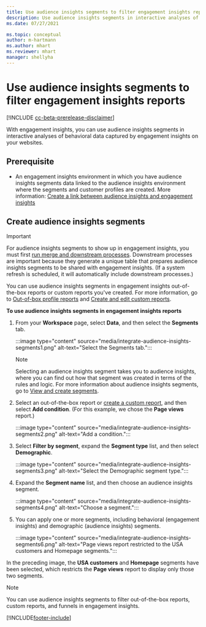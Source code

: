 ```yaml
---
title: Use audience insights segments to filter engagement insights reports
description: Use audience insights segments in interactive analyses of behavioral data captured by engagement insights on a customer’s website.
ms.date: 07/27/2021

ms.topic: conceptual
author: m-hartmann
ms.author: mhart
ms.reviewer: mhart
manager: shellyha
---
```


# Use audience insights segments to filter engagement insights reports

[!INCLUDE [cc-beta-prerelease-disclaimer](includes/cc-beta-prerelease-disclaimer.md)]

With engagement insights, you can use audience insights segments in interactive analyses of behavioral data captured by engagement insights on your websites.

## Prerequisite

- An engagement insights environment in which you have audience insights segments data linked to the audience insights environment where the segments and customer profiles are created. More information: [Create a link between audience insights and engagement insights](integrate-audience-insights-engagement-insights.md)

## Create audience insights segments 

> [!IMPORTANT]
> For audience insights segments to show up in engagement insights, you must first [run merge and downstream processes](../audience-insights/merge-entities.md). Downstream processes are important because they generate a unique table that prepares audience insights segments to be shared with engagement insights. (If a system refresh is scheduled, it will automatically include downstream processes.)

You can use audience insights segments in engagement insights out-of-the-box reports or custom reports you've created. For more information, go to [Out-of-box profile reports](profile-reports.md) and [Create and edit custom reports](custom-reports.md).

**To use audience insights segments in engagement insights reports**

1. From your **Workspace** page, select **Data**, and then select the **Segments** tab.

    :::image type="content" source="media/integrate-audience-insights-segments1.png" alt-text="Select the Segments tab.":::

   >[!NOTE]
   > Selecting an audience insights segment takes you to audience insights, where you can find out how that segment was created in terms of the rules and logic. For more information about audience insights segments, go to [View and create segments](../audience-insights/segments.md).

2. Select an out-of-the-box report or [create a custom report](custom-reports.md), and then select **Add condition**. (For this example, we chose the **Page views** report.)

    :::image type="content" source="media/integrate-audience-insights-segments2.png" alt-text="Add a condition.":::

3. Select **Filter by segment**, expand the **Segment type** list, and then select **Demographic**.

    :::image type="content" source="media/integrate-audience-insights-segments3.png" alt-text="Select the Demographic segment type.":::

4. Expand the **Segment name** list, and then choose an audience insights segment.

    :::image type="content" source="media/integrate-audience-insights-segments4.png" alt-text="Choose a segment.":::

5. You can apply one or more segments, including behavioral (engagement insights) and demographic (audience insights) segments. 

    :::image type="content" source="media/integrate-audience-insights-segments6.png" alt-text="Page views report restricted to the USA customers and Homepage segments.":::

In the preceding image, the **USA customers** and **Homepage** segments have been selected, which restricts the **Page views** report to display only those two segments. 


>[!NOTE]
> You can use audience insights segments to filter out-of-the-box reports, custom reports, and funnels in engagement insights. 


[!INCLUDE[footer-include](../includes/footer-banner.md)]